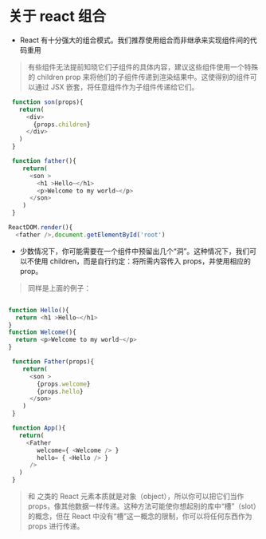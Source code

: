 # 关于 react 组合

- React 有十分强大的组合模式。我们推荐使用组合而非继承来实现组件间的代码重用
> 有些组件无法提前知晓它们子组件的具体内容，建议这些组件使用一个特殊的 children prop 来将他们的子组件传递到渲染结果中。这使得别的组件可以通过 JSX 嵌套，将任意组件作为子组件传递给它们。

```js
 function son(props){
   return(
     <div>
       {props.children}
     </div>
   )
 }

 function father(){
    return(
      <son >
        <h1 >Hello~</h1>
        <p>Welcome to my world~</p>
      </son>
    )
 }

ReactDOM.render(){
  <father />,document.getElementById('root')

```

- 少数情况下，你可能需要在一个组件中预留出几个“洞”。这种情况下，我们可以不使用 children，而是自行约定：将所需内容传入 props，并使用相应的 prop。

> 同样是上面的例子：
```js

function Hello(){
  return <h1 >Hello~</h1>
}
function Welcome(){
  return <p>Welcome to my world~</p>
}

 function Father(props){
    return(
      <son >
        {props.welcome}
        {props.hello}
      </son>
    )
 } 

 function App(){
   return(
     <Father 
        welcome={ <Welcome /> }
        hello= { <Hello /> }
      />
   )
 }
```

> <Welcome /> 和 <Hello /> 之类的 React 元素本质就是对象（object），所以你可以把它们当作 props，像其他数据一样传递。这种方法可能使你想起别的库中“槽”（slot）的概念，但在 React 中没有“槽”这一概念的限制，你可以将任何东西作为 props 进行传递。